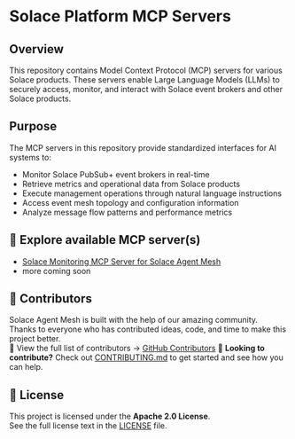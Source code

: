 # Solace Platform MCP Servers

## Overview

This repository contains Model Context Protocol (MCP) servers for various Solace products. 
These servers enable Large Language Models (LLMs) to securely access, monitor, and interact with Solace event brokers and other Solace products.


## Purpose

The MCP servers in this repository provide standardized interfaces for AI systems to:
- Monitor Solace PubSub+ event brokers in real-time
- Retrieve metrics and operational data from Solace products
- Execute management operations through natural language instructions
- Access event mesh topology and configuration information
- Analyze message flow patterns and performance metrics


## 👀 Explore available MCP server(s)
- [Solace Monitoring MCP Server for Solace Agent Mesh](solace-monitoring-mcp-server/)
- more coming soon 




## 👥 Contributors

Solace Agent Mesh is built with the help of our amazing community.  
Thanks to everyone who has contributed ideas, code, and time to make this project better.  
👀 View the full list of contributors → [GitHub Contributors](https://github.com/SolaceLabs/solace-platform-mcp/graphs/contributors)
🤝 **Looking to contribute?** Check out [CONTRIBUTING.md](CONTRIBUTING.md) to get started and see how you can help.


## 📄 License

This project is licensed under the **Apache 2.0 License**.  
See the full license text in the [LICENSE](LICENSE) file.